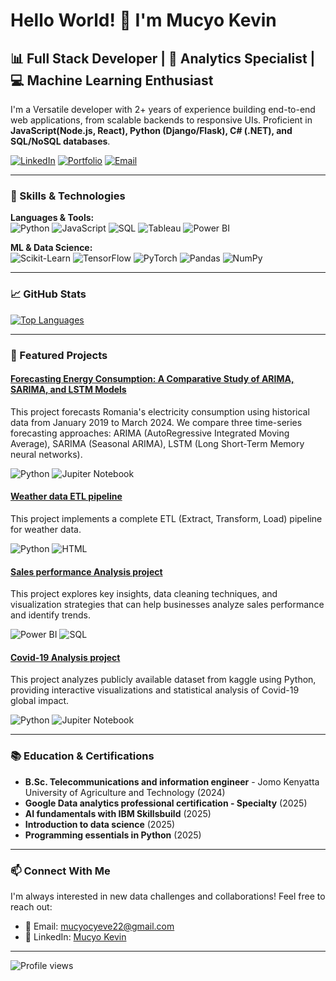 # Hello World! 👋 I'm **Mucyo Kevin**

## 📊 Full Stack Developer | 🧮 Analytics Specialist | 💻 Machine Learning Enthusiast

I'm a Versatile developer with 2+ years of experience building end-to-end web applications, from scalable backends to responsive UIs. Proficient in **JavaScript(Node.js, React), Python (Django/Flask), C# (.NET), and SQL/NoSQL databases**.

[![LinkedIn](https://img.shields.io/badge/LinkedIn-0077B5?style=for-the-badge&logo=linkedin&logoColor=white)](https://www.linkedin.com/in/)
[![Portfolio](https://img.shields.io/badge/Portfolio-FF5722?style=for-the-badge&logo=todoist&logoColor=white)](https://kevin-portfolio-psi.vercel.app/)
[![Email](https://img.shields.io/badge/Email-D14836?style=for-the-badge&logo=gmail&logoColor=white)](mucyocyeve22@gmail.com)

---

### 🔧 Skills & Technologies

**Languages & Tools:**  
![Python](https://img.shields.io/badge/Python-3776AB?style=flat&logo=python&logoColor=white)
![JavaScript](https://img.shields.io/badge/Javascript-3776AB?style=flat&logo=javascript&logoColor=white)
![SQL](https://img.shields.io/badge/SQL-4479A1?style=flat&logo=postgresql&logoColor=white)
![Tableau](https://img.shields.io/badge/Tableau-E97627?style=flat&logo=tableau&logoColor=white)
![Power BI](https://img.shields.io/badge/Power_BI-F2C811?style=flat&logo=powerbi&logoColor=black)

**ML & Data Science:**  
![Scikit-Learn](https://img.shields.io/badge/Scikit_Learn-F7931E?style=flat&logo=scikit-learn&logoColor=white)
![TensorFlow](https://img.shields.io/badge/TensorFlow-FF6F00?style=flat&logo=tensorflow&logoColor=white)
![PyTorch](https://img.shields.io/badge/PyTorch-EE4C2C?style=flat&logo=pytorch&logoColor=white)
![Pandas](https://img.shields.io/badge/Pandas-150458?style=flat&logo=pandas&logoColor=white)
![NumPy](https://img.shields.io/badge/NumPy-013243?style=flat&logo=numpy&logoColor=white)

---

### 📈 GitHub Stats
<!--
![Your GitHub stats](https://github-readme-stats.vercel.app/api?username=MucyoKevin&show_icons=true&theme=tokyonight)-->
[![Top Languages](https://github-readme-stats.vercel.app/api/top-langs/?username=MucyoKevin&layout=compact&theme=tokyonight)](https://github.com/anuraghazra/github-readme-stats)

---

### 🚀 Featured Projects

#### [Forecasting Energy Consumption: A Comparative Study of ARIMA, SARIMA, and LSTM Models](https://github.com/MucyoKevin/energy-prediction-system)
This project forecasts Romania's electricity consumption using historical data from January 2019 to March 2024. We compare three time-series forecasting approaches: ARIMA (AutoRegressive Integrated Moving Average), SARIMA (Seasonal ARIMA), LSTM (Long Short-Term Memory neural networks).

![Python](https://img.shields.io/badge/Python-3776AB?style=flat&logo=python&logoColor=white)
![Jupiter Notebook](https://img.shields.io/badge/jupiter_notebook-F7931E?style=flat&logo=jupiter-notebook&logoColor=white)

#### [Weather data ETL pipeline](https://github.com/MucyoKevin/weather-data-ETL-pipeline)
This project implements a complete ETL (Extract, Transform, Load) pipeline for weather data. 

![Python](https://img.shields.io/badge/Python-3776AB?style=flat&logo=python&logoColor=white)
![HTML](https://img.shields.io/badge/html-FF6F00?style=flat&logo=tensorflow&logoColor=white)

#### [Sales performance Analysis project ](https://github.com/MucyoKevin/sales-performance-analysis)
This project explores key insights, data cleaning techniques, and visualization strategies that can help businesses analyze sales performance and identify trends.

![Power BI](https://img.shields.io/badge/Power_BI-F2C811?style=flat&logo=powerbi&logoColor=black)
![SQL](https://img.shields.io/badge/SQL-4479A1?style=flat&logo=postgresql&logoColor=white)

#### [Covid-19 Analysis project](https://github.com/MucyoKevin/Covid19-analysis-project)
This project analyzes publicly available dataset from kaggle using Python, providing interactive visualizations and statistical analysis of Covid-19 global impact.

![Python](https://img.shields.io/badge/Python-3776AB?style=flat&logo=python&logoColor=white)
![Jupiter Notebook](https://img.shields.io/badge/jupiter_notebook-3776AB?style=flat&logo=jupiter_notebook&logoColor=white)

---

### 📚 Education & Certifications

- **B.Sc. Telecommunications and information engineer** - Jomo Kenyatta University of Agriculture and Technology (2024)
- **Google Data analytics professional certification  - Specialty** (2025)
- **AI fundamentals with IBM Skillsbuild** (2025)
- **Introduction to data science** (2025)
- **Programming essentials in Python** (2025)

---


### 📫 Connect With Me

I'm always interested in new data challenges and collaborations! Feel free to reach out:

- 📧 Email: mucyocyeve22@gmail.com
- 🔗 LinkedIn: [Mucyo Kevin](https://www.linkedin.com/in/mucyo-kevin/)

---

![Profile views](https://komarev.com/ghpvc/?username=MucyoKevin&color=brightgreen)
